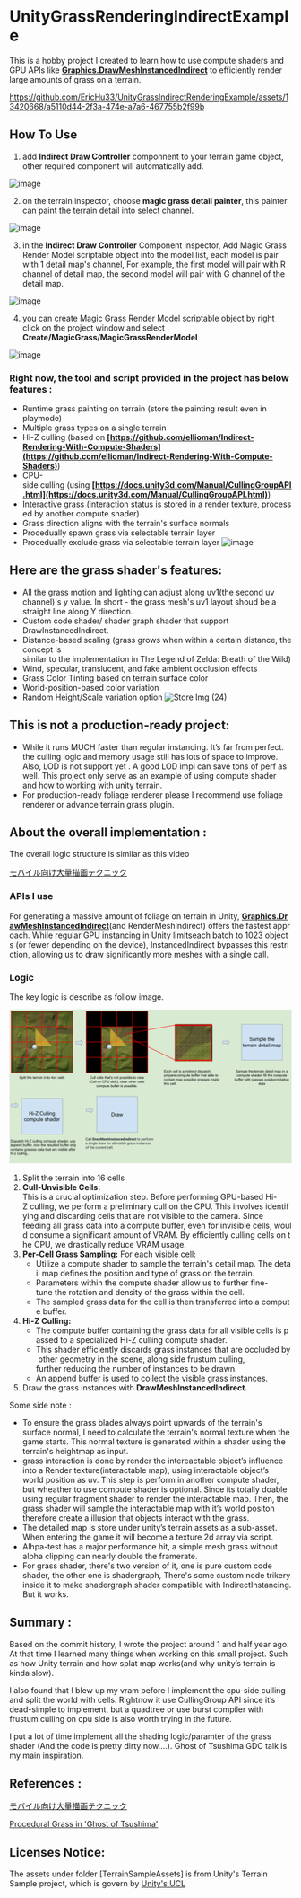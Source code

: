 # UnityGrassRenderingIndirectExample

This is a hobby project I created to learn how to use compute shaders and GPU APIs like **[Graphics.DrawMeshInstancedIndirect](https://docs.unity3d.com/ScriptReference/Graphics.DrawMeshInstancedIndirect.html)** to efficiently render large amounts of grass on a terrain.


https://github.com/EricHu33/UnityGrassIndirectRenderingExample/assets/13420668/a5110d44-2f3a-474e-a7a6-467755b2f99b

## How To Use
1. add **Indirect Draw Controller** componnent to your terrain game object, other required component will automatically add.

![image](https://github.com/EricHu33/UnityGrassIndirectRenderingExample/assets/13420668/5b248e93-3421-4ead-9c65-7234c201279e)

2. on the terrain inspector, choose **magic grass detail painter**, this painter can paint the terrain detail into select channel.

![image](https://github.com/EricHu33/UnityGrassIndirectRenderingExample/assets/13420668/4e838025-4736-4b9f-abbb-61012be976a8)

3. in the **Indirect Draw Controller** Component inspector, Add Magic Grass Render Model scriptable object into the model list, each model is pair with 1 detail map's channel,
For example, the first model will pair with R channel of detail map, the second model will pair with G channel of the detail map.

![image](https://github.com/EricHu33/UnityGrassIndirectRenderingExample/assets/13420668/bad867ee-25e8-484b-bae3-d6a3d9164848)

4. you can create Magic Grass Render Model scriptable object by right click on the project window and select **Create/MagicGrass/MagicGrassRenderModel**

![image](https://github.com/EricHu33/UnityGrassIndirectRenderingExample/assets/13420668/f5b0ff4c-f289-44fa-9aee-ba489494febf)

### Right now, the tool and script provided in the project has below features :

- Runtime grass painting on terrain (store the painting result even in playmode)
- Multiple grass types on a single terrain
- Hi-Z culling (based on **[https://github.com/ellioman/Indirect-Rendering-With-Compute-Shaders](https://github.com/ellioman/Indirect-Rendering-With-Compute-Shaders)**)
- CPU-side culling (using **[https://docs.unity3d.com/Manual/CullingGroupAPI.html](https://docs.unity3d.com/Manual/CullingGroupAPI.html)**)
- Interactive grass (interaction status is stored in a render texture, processed by another compute shader)
- Grass direction aligns with the terrain's surface normals
- Procedually spawn grass via selectable terrain layer
- Procedually exclude grass via selectable terrain layer
![image](https://github.com/EricHu33/UnityGrassIndirectRenderingExample/assets/13420668/9539d0f3-9d1f-4335-b44d-53551567ce22)

## Here are the grass shader's features:

- All the grass motion and lighting can adjust along uv1(the second uv channel)'s y value. In short - the grass mesh's uv1 layout shoud be a straight line along Y direction.
- Custom code shader/ shader graph shader that support DrawInstancedIndirect.
- Distance-based scaling (grass grows when within a certain distance, the concept is similar to the implementation in The Legend of Zelda: Breath of the Wild)
- Wind, specular, translucent, and fake ambient occlusion effects
- Grass Color Tinting based on terrain surface color
- World-position-based color variation
- Random Height/Scale variation option
![Store Img (24)](https://github.com/EricHu33/UnityGrassIndirectRenderingExample/assets/13420668/01e824fe-a577-4a42-bc7b-f7048b1a2f8f)



## This is not a production-ready project:

- While it runs MUCH faster than regular instancing. It’s far from perfect. the culling logic and memory usage still has lots of space to improve. Also, LOD is not support yet . A good LOD impl  can save tons of perf as well. This project only serve as an example of using compute shader and how to working with unity terrain.
- For production-ready foliage renderer please I recommend use foliage renderer or advance terrain grass plugin.

## About the overall implementation :

The overall logic structure is similar as this video

[モバイル向け大量描画テクニック](https://www.youtube.com/watch?v=mmxpPDVskg0&t=187s)

### APIs I use
For generating a massive amount of foliage on terrain in Unity, **[Graphics.DrawMeshInstancedIndirect](https://docs.unity3d.com/ScriptReference/Graphics.DrawMeshInstancedIndirect.html)**(and RenderMeshIndirect) offers the fastest approach. While regular GPU instancing in Unity limitseach batch to 1023 objects (or fewer depending on the device), InstancedIndirect bypasses this restriction, allowing us to draw significantly more meshes with a single call.

### Logic

The key logic is describe as follow image. 

![Untitled](UnityGrassRenderingIndirectExample%20ae21e9fc54a44429a2f6ef889a8e6084/Untitled.png)

1. Split the terrain into 16 cells
2. **Cull-Unvisible Cells:** This is a crucial optimization step. Before performing GPU-based Hi-Z culling, we perform a preliminary cull on the CPU. This involves identifying and discarding cells that are not visible to the camera. Since feeding all grass data into a compute buffer, even for invisible cells, would consume a significant amount of VRAM. By efficiently culling cells on the CPU, we drastically reduce VRAM usage.
3. **Per-Cell Grass Sampling:** For each visible cell:
    - Utilize a compute shader to sample the terrain's detail map. The detail map defines the position and type of grass on the terrain.
    - Parameters within the compute shader allow us to further fine-tune the rotation and density of the grass within the cell.
    - The sampled grass data for the cell is then transferred into a compute buffer.
4. **Hi-Z Culling:**
    - The compute buffer containing the grass data for all visible cells is passed to a specialized Hi-Z culling compute shader.
    - This shader efficiently discards grass instances that are occluded by other geometry in the scene, along side frustum culling, further reducing the number of instances to be drawn.
    - An append buffer is used to collect the visible grass instances.
5. Draw the grass instances with **DrawMeshInstancedIndirect.**

Some side note :

- To ensure the grass blades always point upwards of the terrain's surface normal, I need to calculate the terrain's normal texture when the game starts. This normal texture is generated within a shader using the terrain's heightmap as input.
- grass interaction is done by render the intereactable object’s influence into a Render texture(interactable map), using interactable object’s world position as uv. This step is perform in another compute shader, but wheather to use compute shader is optional. Since its totally doable using regular fragment shader to render the interactable map. Then, the grass shader will sample the interactable map with it’s world positon therefore create a illusion that objects interact with the grass.
- The detailed map is store under unity’s terrain assets as a sub-asset. When entering the game it will become a texture 2d array via script.
- Alhpa-test has a major performance hit, a simple mesh grass without alpha clipping can nearly double the framerate.
- For grass shader, there's two version of it, one is pure custom code shader, the other one is shadergraph, There's some custom node trikery inside it to make shadergraph shader compatible with IndirectInstancing. But it works. 

## Summary :

Based on the commit history, I wrote the project around 1 and half year ago. At that time I learned many things when working on this small project. Such as how Unity terrain and how splat map works(and why unity’s terrain is kinda slow). 

I also found that I blew up my vram before I implement the cpu-side culling and split the world with cells. Rightnow it use CullingGroup API since it’s dead-simple to implement, but a quadtree or use burst compiler with frustum culling on cpu side is also worth trying in the future.

I put a lot of time implement all the shading logic/paramter of the grass shader (And the code is pretty dirty now….). Ghost of Tsushima GDC talk is my main inspiration.

## References :
[モバイル向け大量描画テクニック](https://www.youtube.com/watch?v=mmxpPDVskg0&t=187s)

[Procedural Grass in 'Ghost of Tsushima'](https://www.youtube.com/watch?v=Ibe1JBF5i5Y)


## Licenses Notice:
The assets under folder [TerrainSampleAssets] is from Unity's Terrain Sample project, which is govern by [Unity's UCL](https://unity.com/legal/licenses/unity-companion-license) 

